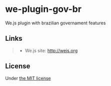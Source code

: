 # we-plugin-gov-br

We.js plugin with brazilian governament features

## Links

> * We.js site: http://wejs.org

## License

Under [the MIT license](https://github.com/wejs/we-core/blob/master/LICENSE.md)
